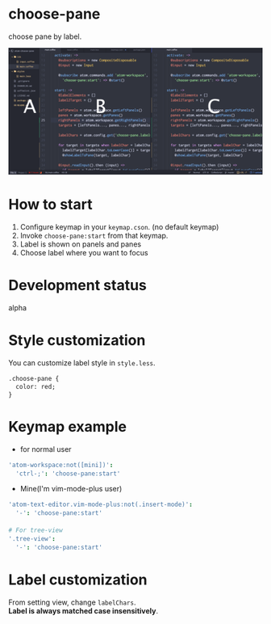 # choose-pane

choose pane by label.

![](https://raw.githubusercontent.com/t9md/t9md/5ca8d2ad710ce24e1ecbc3777b5bf03432dc3ef9/img/atom-choose-pane.gif)

# How to start

1. Configure keymap in your `keymap.cson`. (no default keymap)
2. Invoke `choose-pane:start` from that keymap.
3. Label is shown on panels and panes
4. Choose label where you want to focus

# Development status

alpha

# Style customization

You can customize label style in `style.less`.

```less
.choose-pane {
  color: red;
}
```

# Keymap example

- for normal user

```coffeescript
'atom-workspace:not([mini])':
  'ctrl-;': 'choose-pane:start'
```

- Mine(I'm vim-mode-plus user)

```coffeescript
'atom-text-editor.vim-mode-plus:not(.insert-mode)':
  '-': 'choose-pane:start'

# For tree-view
'.tree-view':
  '-': 'choose-pane:start'
```

# Label customization

From setting view, change `labelChars`.  
**Label is always matched case insensitively**.
